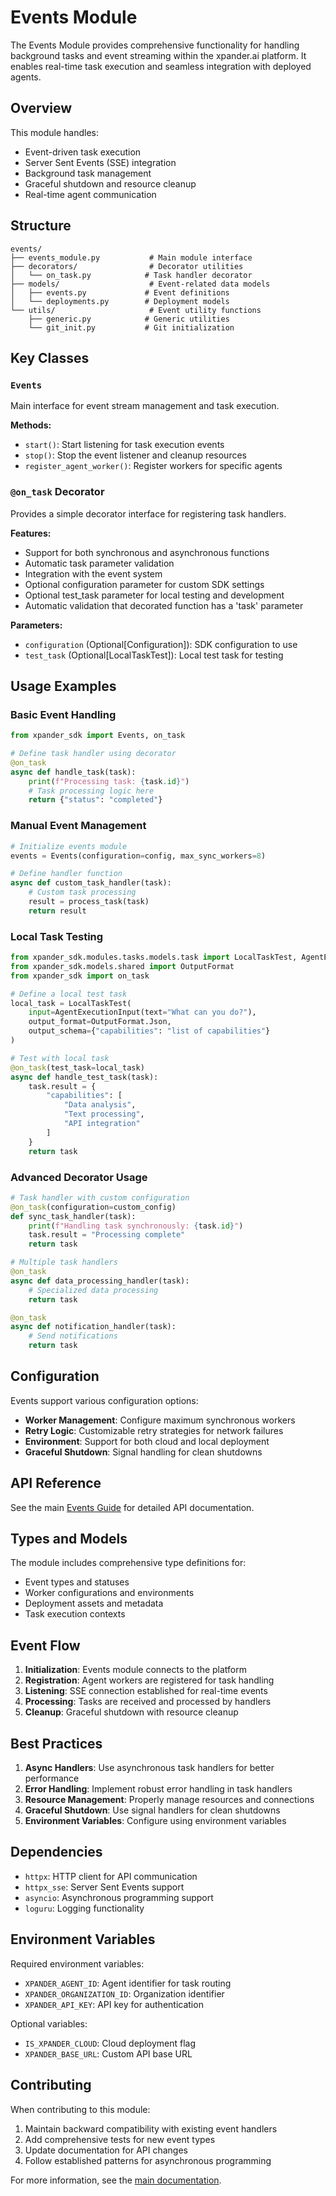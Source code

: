 # Events Module

The Events Module provides comprehensive functionality for handling background tasks and event streaming within the xpander.ai platform. It enables real-time task execution and seamless integration with deployed agents.

## Overview

This module handles:
- Event-driven task execution
- Server Sent Events (SSE) integration
- Background task management
- Graceful shutdown and resource cleanup
- Real-time agent communication

## Structure

```
events/
├── events_module.py           # Main module interface
├── decorators/                # Decorator utilities
│   └── on_task.py            # Task handler decorator
├── models/                    # Event-related data models
│   ├── events.py             # Event definitions
│   └── deployments.py        # Deployment models
└── utils/                     # Event utility functions
    ├── generic.py            # Generic utilities
    └── git_init.py           # Git initialization
```

## Key Classes

### `Events`
Main interface for event stream management and task execution.

**Methods:**
- `start()`: Start listening for task execution events
- `stop()`: Stop the event listener and cleanup resources
- `register_agent_worker()`: Register workers for specific agents

### `@on_task` Decorator
Provides a simple decorator interface for registering task handlers.

**Features:**
- Support for both synchronous and asynchronous functions
- Automatic task parameter validation
- Integration with the event system
- Optional configuration parameter for custom SDK settings
- Optional test_task parameter for local testing and development
- Automatic validation that decorated function has a 'task' parameter

**Parameters:**
- `configuration` (Optional[Configuration]): SDK configuration to use
- `test_task` (Optional[LocalTaskTest]): Local test task for testing

## Usage Examples

### Basic Event Handling
```python
from xpander_sdk import Events, on_task

# Define task handler using decorator
@on_task
async def handle_task(task):
    print(f"Processing task: {task.id}")
    # Task processing logic here
    return {"status": "completed"}
```

### Manual Event Management
```python
# Initialize events module
events = Events(configuration=config, max_sync_workers=8)

# Define handler function
async def custom_task_handler(task):
    # Custom task processing
    result = process_task(task)
    return result
```

### Local Task Testing
```python
from xpander_sdk.modules.tasks.models.task import LocalTaskTest, AgentExecutionInput
from xpander_sdk.models.shared import OutputFormat
from xpander_sdk import on_task

# Define a local test task
local_task = LocalTaskTest(
    input=AgentExecutionInput(text="What can you do?"),
    output_format=OutputFormat.Json,
    output_schema={"capabilities": "list of capabilities"}
)

# Test with local task
@on_task(test_task=local_task)
async def handle_test_task(task):
    task.result = {
        "capabilities": [
            "Data analysis",
            "Text processing", 
            "API integration"
        ]
    }
    return task
```

### Advanced Decorator Usage
```python
# Task handler with custom configuration
@on_task(configuration=custom_config)
def sync_task_handler(task):
    print(f"Handling task synchronously: {task.id}")
    task.result = "Processing complete"
    return task

# Multiple task handlers
@on_task
async def data_processing_handler(task):
    # Specialized data processing
    return task

@on_task
async def notification_handler(task):
    # Send notifications
    return task
```

## Configuration

Events support various configuration options:

- **Worker Management**: Configure maximum synchronous workers
- **Retry Logic**: Customizable retry strategies for network failures
- **Environment**: Support for both cloud and local deployment
- **Graceful Shutdown**: Signal handling for clean shutdowns

## API Reference

See the main [Events Guide](/docs/EVENTS.md) for detailed API documentation.

## Types and Models

The module includes comprehensive type definitions for:
- Event types and statuses
- Worker configurations and environments
- Deployment assets and metadata
- Task execution contexts

## Event Flow

1. **Initialization**: Events module connects to the platform
2. **Registration**: Agent workers are registered for task handling
3. **Listening**: SSE connection established for real-time events
4. **Processing**: Tasks are received and processed by handlers
5. **Cleanup**: Graceful shutdown with resource cleanup

## Best Practices

1. **Async Handlers**: Use asynchronous task handlers for better performance
2. **Error Handling**: Implement robust error handling in task handlers
3. **Resource Management**: Properly manage resources and connections
4. **Graceful Shutdown**: Use signal handlers for clean shutdowns
5. **Environment Variables**: Configure using environment variables

## Dependencies

- `httpx`: HTTP client for API communication
- `httpx_sse`: Server Sent Events support
- `asyncio`: Asynchronous programming support
- `loguru`: Logging functionality

## Environment Variables

Required environment variables:
- `XPANDER_AGENT_ID`: Agent identifier for task routing
- `XPANDER_ORGANIZATION_ID`: Organization identifier
- `XPANDER_API_KEY`: API key for authentication

Optional variables:
- `IS_XPANDER_CLOUD`: Cloud deployment flag
- `XPANDER_BASE_URL`: Custom API base URL

## Contributing

When contributing to this module:
1. Maintain backward compatibility with existing event handlers
2. Add comprehensive tests for new event types
3. Update documentation for API changes
4. Follow established patterns for asynchronous programming

For more information, see the [main documentation](/docs/EVENTS.md).
